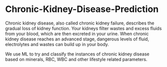 # Chronic-Kidney-Disease-Prediction
Chronic kidney disease, also called chronic kidney failure, describes the gradual loss of kidney function. Your kidneys filter wastes and excess fluids from your blood, which are then excreted in your urine. When chronic kidney disease reaches an advanced stage, dangerous levels of fluid, electrolytes and wastes can build up in your body.

We use ML to try and classify the instances of chronic kidney disease based on minerals, RBC, WBC and other lifestyle related parameters. 
